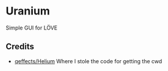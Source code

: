 # Uranium
Simple GUI for LÖVE


## Credits

- [qeffects/Helium](https://github.com/qeffects/helium) Where I stole the code for getting the cwd